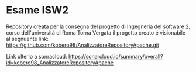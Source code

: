 # Esame ISW2
Repository creata per la consegna del progetto di Ingegneria del software 2, corso dell'università di Roma Torna Vergata
il progetto creato é visionabile al segnuente link: https://github.com/kobero98/AnalizzatoreRepositoryApache.git

Link ulterio a sonracloud: https://sonarcloud.io/summary/overall?id=kobero98_AnalizzatoreRepositoryApache
